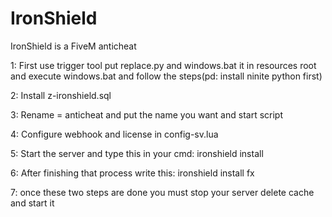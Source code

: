 # IronShield
 IronShield is a FiveM anticheat

1: First use trigger tool put replace.py and windows.bat it in resources root and execute windows.bat and follow the steps(pd: install ninite python first)

2: Install z-ironshield.sql

3: Rename = anticheat and put the name you want and start script

4: Configure webhook and license in config-sv.lua

5: Start the server and type this in your cmd: ironshield install

6: After finishing that process write this: ironshield install fx

7: once these two steps are done you must stop your server delete cache and start it
